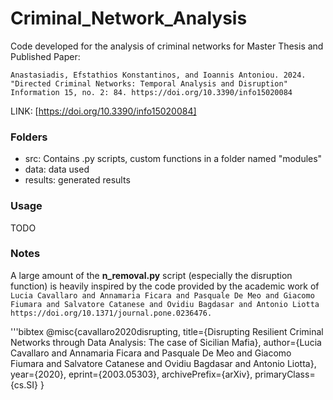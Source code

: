 # Criminal_Network_Analysis
Code developed for the analysis of criminal networks for Master Thesis and Published Paper:

```Anastasiadis, Efstathios Konstantinos, and Ioannis Antoniou. 2024. "Directed Criminal Networks: Temporal Analysis and Disruption" Information 15, no. 2: 84. https://doi.org/10.3390/info15020084```

LINK: [https://doi.org/10.3390/info15020084]

### Folders
- src: Contains .py scripts, custom functions in a folder named "modules"
- data: data used
- results: generated results

### Usage
TODO


### Notes
A large amount of the **n_removal.py** script (especially the disruption function) is heavily inspired by the code provided by the academic work of
  ```Lucia Cavallaro and Annamaria Ficara and Pasquale De Meo and Giacomo Fiumara and Salvatore Catanese and Ovidiu Bagdasar and Antonio Liotta https://doi.org/10.1371/journal.pone.0236476.```

'''bibtex
  @misc{cavallaro2020disrupting,
     title={Disrupting Resilient Criminal Networks through Data Analysis: The case of Sicilian Mafia},
     author={Lucia Cavallaro and Annamaria Ficara and Pasquale De Meo and Giacomo Fiumara and Salvatore Catanese and Ovidiu Bagdasar and Antonio Liotta},
     year={2020},
     eprint={2003.05303},
     archivePrefix={arXiv},
     primaryClass={cs.SI}
 }
